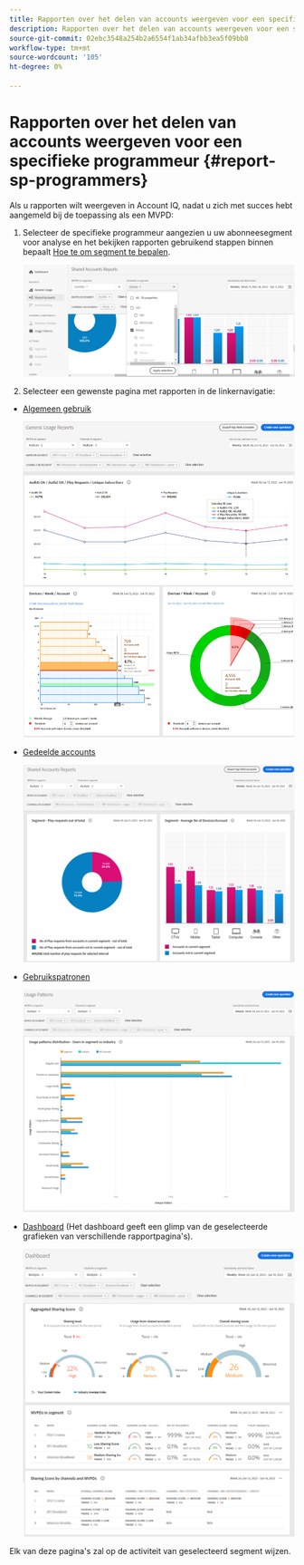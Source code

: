 ```yaml
---
title: Rapporten over het delen van accounts weergeven voor een specifieke programmeur
description: Rapporten over het delen van accounts weergeven voor een specifieke programmeur
source-git-commit: 02ebc3548a254b2a6554f1ab34afbb3ea5f09bb8
workflow-type: tm+mt
source-wordcount: '105'
ht-degree: 0%

---
```


# Rapporten over het delen van accounts weergeven voor een specifieke programmeur {#report-sp-programmers}

Als u rapporten wilt weergeven in Account IQ, nadat u zich met succes hebt aangemeld bij de toepassing als een MVPD:

1. Selecteer de specifieke programmeur aangezien u uw abonneesegment voor analyse en het bekijken rapporten gebruikend stappen binnen bepaalt [Hoe te om segment te bepalen](/help/AccountIQ/howto-select-segment-timeframe.md).

   ![kanalen selecteren](assets/programmer-selection.png)


1. Selecteer een gewenste pagina met rapporten in de linkernavigatie:

* [Algemeen gebruik](/help/AccountIQ/general-usage-reports.md)

  ![](assets/specific-mvpd-gen-usage.png)
* [Gedeelde accounts](/help/AccountIQ/shared-acc-reports.md)

  ![](assets/specific-mvpd-shared-acc.png)
* [Gebruikspatronen](/help/AccountIQ/usage-patterns.md)

  ![](assets/specific-mvpd-usage-pattern.png)

* [Dashboard](/help/AccountIQ/dashboard.md) (Het dashboard geeft een glimp van de geselecteerde grafieken van verschillende rapportpagina&#39;s).

  ![](assets/specific-mvpd-dashboard.png)

Elk van deze pagina&#39;s zal op de activiteit van geselecteerd segment wijzen.
